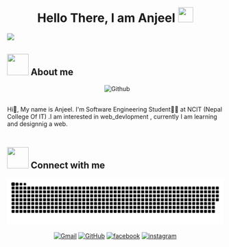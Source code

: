 
<h1 align="center">Hello There, I am Anjeel  <img src="https://media.giphy.com/media/hvRJCLFzcasrR4ia7z/giphy.gif" width="35" height="35"></h1>

	

<a href="https://github.com/DenverCoder1/readme-typing-svg"><img src="https://readme-typing-svg.herokuapp.com?lines=SoftWare+Engineering+Student;Intermediate+at+web+Developement&center=true&width=500&height=50"></a>

## <img src = "https://user-images.githubusercontent.com/63050133/156777293-72a6e681-2582-4a9d-ad92-09d1181d47c7.gif" width = 50px height = 50px>  About me


<img width="55%" align="right" alt="Github" src="https://raw.githubusercontent.com/onimur/.github/master/.resources/git-header.svg" />
	
<br><br><p align="left">
Hi👋, My name is Anjeel. I'm Software Engineering Student👨‍💻 at NCIT (Nepal College Of IT) .I am interested in web_devlopment , currently I am learning and designnig a web. 
<br><br>

 ## <img src="https://media.giphy.com/media/iY8CRBdQXODJSCERIr/giphy.gif" width="50px" height="50px"> Connect with me
	
![snake svg](https://github.com/Anjeelchaudhary/Anjeelchaudhary/blob/output/github-contribution-grid-snake.svg)
	
  <p align="center">
	<a href="mailto:chaudharyanjeel@gmail.com"><img img src="https://img.shields.io/badge/gmail-%23EA4335.svg?style=plastic&logo=gmail&logoColor=white" alt="Gmail"/></a>
	<a href="https://github.com/Anjeelchaudhary"><img src="https://img.shields.io/badge/github-%23181717.svg?style=plastic&logo=github&logoColor=white" alt="GitHub"/></a>
        <a href="https://www.facebook.com/an.zeel.75"><img src="https://img.shields.io/badge/facebook-%23181717.svg?style=plastic&logo=facebook&logoColor=white" alt="facebook"/></a>
         <a href="https://www.instagram.com/anjeel.191736/?hl=en"><img src="https://img.shields.io/badge/instagram-%23181717.svg?style=plastic&logo=instagram&logoColor=white" alt="instagram"/></a>
